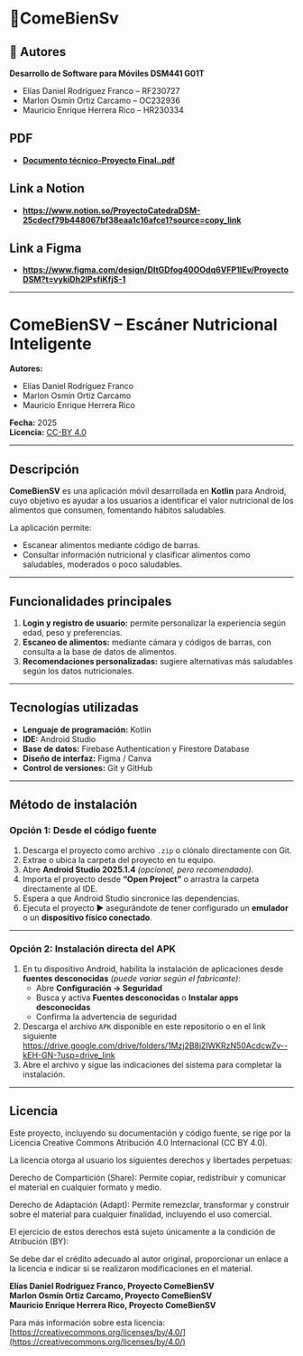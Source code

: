 # 📌ComeBienSv

## 👤 Autores
 **Desarrollo de Software para Móviles DSM441 G01T**
- Elías Daniel Rodríguez Franco – RF230727
- Marlon Osmín Ortiz Carcamo – OC232936  
- Mauricio Enrique Herrera Rico – HR230334

## PDF
- **[Documento técnico-Proyecto Final..pdf](https://github.com/user-attachments/files/23012725/Documento.tecnico-Proyecto.Final.pdf)**

## Link a Notion

- **https://www.notion.so/ProyectoCatedraDSM-25cdecf79b448067bf38eaa1c16afce1?source=copy_link**

## Link a Figma

- **https://www.figma.com/design/DItGDfog40OOdq6VFP1lEv/ProyectoDSM?t=vykiDh2IPsfiKfjS-1**

---

# ComeBienSV – Escáner Nutricional Inteligente

**Autores:**
- Elías Daniel Rodríguez Franco 
- Marlon Osmín Ortiz Carcamo  
- Mauricio Enrique Herrera Rico
  
**Fecha:** 2025  
**Licencia:** [CC-BY 4.0](https://creativecommons.org/licenses/by/4.0/)

---

## Descripción
**ComeBienSV** es una aplicación móvil desarrollada en **Kotlin** para Android, cuyo objetivo es ayudar a los usuarios a identificar el valor nutricional de los alimentos que consumen, fomentando hábitos saludables.  

La aplicación permite:  
- Escanear alimentos mediante código de barras.  
- Consultar información nutricional y clasificar alimentos como saludables, moderados o poco saludables.  

---

## Funcionalidades principales
1. **Login y registro de usuario:** permite personalizar la experiencia según edad, peso y preferencias.  
2. **Escaneo de alimentos:** mediante cámara y códigos de barras, con consulta a la base de datos de alimentos.   
3. **Recomendaciones personalizadas:** sugiere alternativas más saludables según los datos nutricionales.  

---

## Tecnologías utilizadas
- **Lenguaje de programación:** Kotlin  
- **IDE:** Android Studio  
- **Base de datos:** Firebase Authentication y Firestore Database
- **Diseño de interfaz:** Figma / Canva  
- **Control de versiones:** Git y GitHub  

---

## Método de instalación

### **Opción 1: Desde el código fuente**
1. Descarga el proyecto como archivo `.zip` o clónalo directamente con Git.  
2. Extrae o ubica la carpeta del proyecto en tu equipo.  
3. Abre **Android Studio 2025.1.4** *(opcional, pero recomendado)*.  
4. Importa el proyecto desde **“Open Project”** o arrastra la carpeta directamente al IDE.  
5. Espera a que Android Studio sincronice las dependencias.  
6. Ejecuta el proyecto ▶️ asegurándote de tener configurado un **emulador** o un **dispositivo físico conectado**.

---

### **Opción 2: Instalación directa del APK**
1. En tu dispositivo Android, habilita la instalación de aplicaciones desde **fuentes desconocidas** *(puede variar según el fabricante)*:
   - Abre **Configuración → Seguridad**  
   - Busca y activa **Fuentes desconocidas** o **Instalar apps desconocidas**  
   - Confirma la advertencia de seguridad  
2. Descarga el archivo `APK` disponible en este repositorio o en el link siguiente https://drive.google.com/drive/folders/1Mzj2B8j2lWKRzN50AcdcwZv--kEH-GN-?usp=drive_link 
3. Abre el archivo y sigue las indicaciones del sistema para completar la instalación.


---

## Licencia
Este proyecto, incluyendo su documentación y código fuente, se rige por la Licencia Creative Commons Atribución 4.0 Internacional (CC BY 4.0).

La licencia otorga al usuario los siguientes derechos y libertades perpetuas:

Derecho de Compartición (Share): Permite copiar, redistribuir y comunicar el material en cualquier formato y medio.

Derecho de Adaptación (Adapt): Permite remezclar, transformar y construir sobre el material para cualquier finalidad, incluyendo el uso comercial.

El ejercicio de estos derechos está sujeto únicamente a la condición de Atribución (BY):

Se debe dar el crédito adecuado al autor original, proporcionar un enlace a la licencia e indicar si se realizaron modificaciones en el material.

**Elías Daniel Rodríguez Franco, Proyecto ComeBienSV**  
**Marlon Osmín Ortiz Carcamo, Proyecto ComeBienSV**  
**Mauricio Enrique Herrera Rico, Proyecto ComeBienSV**

Para más información sobre esta licencia: [https://creativecommons.org/licenses/by/4.0/](https://creativecommons.org/licenses/by/4.0/)

